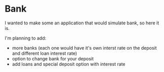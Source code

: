 # Bank

I wanted to make some an application that would simulate bank, so here it is.

I'm planning to add:
- more banks (each one would have it's own interst rate on the deposit and different loan interest rate)
- option to change bank for your deposit
- add loans and special deposit option with interest rate
